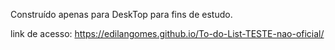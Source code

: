 Construído apenas para DeskTop para fins de estudo.

link de acesso:
https://edilangomes.github.io/To-do-List-TESTE-nao-oficial/

